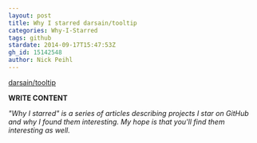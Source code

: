 ```yaml
---
layout: post
title: Why I starred darsain/tooltip
categories: Why-I-Starred
tags: github
stardate: 2014-09-17T15:47:53Z
gh_id: 15142548
author: Nick Peihl
---
```


[darsain/tooltip](https://github.com/darsain/tooltip)

**WRITE CONTENT**

*"Why I starred" is a series of articles describing projects I star on GitHub and why I found them interesting. My hope is that you'll find them interesting as well.*

